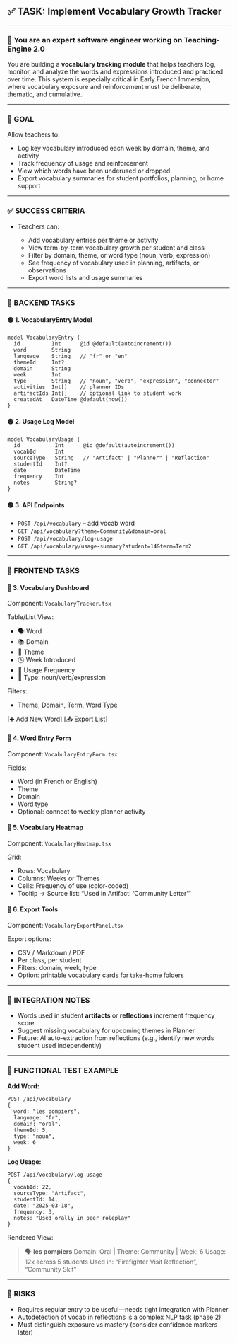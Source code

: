## ✅ TASK: Implement Vocabulary Growth Tracker

---

### 🧠 You are an expert software engineer working on Teaching-Engine 2.0

You are building a **vocabulary tracking module** that helps teachers log, monitor, and analyze the words and expressions introduced and practiced over time. This system is especially critical in Early French Immersion, where vocabulary exposure and reinforcement must be deliberate, thematic, and cumulative.

---

### 🔹 GOAL

Allow teachers to:

- Log key vocabulary introduced each week by domain, theme, and activity
- Track frequency of usage and reinforcement
- View which words have been underused or dropped
- Export vocabulary summaries for student portfolios, planning, or home support

---

### ✅ SUCCESS CRITERIA

- Teachers can:

  - Add vocabulary entries per theme or activity
  - View term-by-term vocabulary growth per student and class
  - Filter by domain, theme, or word type (noun, verb, expression)
  - See frequency of vocabulary used in planning, artifacts, or observations
  - Export word lists and usage summaries

---

### 🔧 BACKEND TASKS

#### 🟢 1. VocabularyEntry Model

```prisma
model VocabularyEntry {
  id          Int      @id @default(autoincrement())
  word        String
  language    String   // "fr" or "en"
  themeId     Int?
  domain      String
  week        Int
  type        String   // "noun", "verb", "expression", "connector"
  activities  Int[]    // planner IDs
  artifactIds Int[]    // optional link to student work
  createdAt   DateTime @default(now())
}
```

#### 🟢 2. Usage Log Model

```prisma
model VocabularyUsage {
  id           Int      @id @default(autoincrement())
  vocabId      Int
  sourceType   String   // "Artifact" | "Planner" | "Reflection"
  studentId    Int?
  date         DateTime
  frequency    Int
  notes        String?
}
```

#### 🟢 3. API Endpoints

- `POST /api/vocabulary` – add vocab word
- `GET /api/vocabulary?theme=Community&domain=oral`
- `POST /api/vocabulary/log-usage`
- `GET /api/vocabulary/usage-summary?student=14&term=Term2`

---

### 🎨 FRONTEND TASKS

#### 🔵 3. Vocabulary Dashboard

Component: `VocabularyTracker.tsx`

Table/List View:

- 🗣️ Word
- 📚 Domain
- 🎨 Theme
- 🕓 Week Introduced
- 🔄 Usage Frequency
- 🧠 Type: noun/verb/expression

Filters:

- Theme, Domain, Term, Word Type

\[➕ Add New Word] \[📤 Export List]

#### 🔵 4. Word Entry Form

Component: `VocabularyEntryForm.tsx`

Fields:

- Word (in French or English)
- Theme
- Domain
- Word type
- Optional: connect to weekly planner activity

#### 🔵 5. Vocabulary Heatmap

Component: `VocabularyHeatmap.tsx`

Grid:

- Rows: Vocabulary
- Columns: Weeks or Themes
- Cells: Frequency of use (color-coded)
- Tooltip → Source list: “Used in Artifact: ‘Community Letter’”

#### 🔵 6. Export Tools

Component: `VocabularyExportPanel.tsx`

Export options:

- CSV / Markdown / PDF
- Per class, per student
- Filters: domain, week, type
- Option: printable vocabulary cards for take-home folders

---

### 🔗 INTEGRATION NOTES

- Words used in student **artifacts** or **reflections** increment frequency score
- Suggest missing vocabulary for upcoming themes in Planner
- Future: AI auto-extraction from reflections (e.g., identify new words student used independently)

---

### 🧪 FUNCTIONAL TEST EXAMPLE

**Add Word:**

```http
POST /api/vocabulary
{
  word: "les pompiers",
  language: "fr",
  domain: "oral",
  themeId: 5,
  type: "noun",
  week: 6
}
```

**Log Usage:**

```http
POST /api/vocabulary/log-usage
{
  vocabId: 22,
  sourceType: "Artifact",
  studentId: 14,
  date: "2025-03-18",
  frequency: 3,
  notes: "Used orally in peer roleplay"
}
```

Rendered View:

> 🗣️ **les pompiers**
> Domain: Oral | Theme: Community | Week: 6
> Usage: 12x across 5 students
> Used in: “Firefighter Visit Reflection”, “Community Skit”

---

### 🚩 RISKS

- Requires regular entry to be useful—needs tight integration with Planner
- Autodetection of vocab in reflections is a complex NLP task (phase 2)
- Must distinguish exposure vs mastery (consider confidence markers later)

